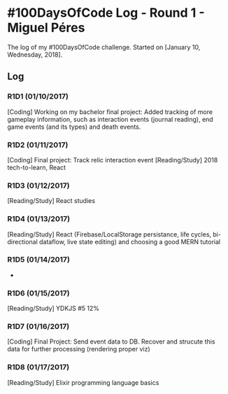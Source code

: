 # #100DaysOfCode Log - Round 1 - Miguel Péres

The log of my #100DaysOfCode challenge. Started on [January 10, Wednesday, 2018].

## Log

### R1D1 (01/10/2017)
[Coding] Working on my bachelor final project: Added tracking of more gameplay information, such as interaction events (journal reading), end game events (and its types) and death events.

### R1D2 (01/11/2017)
[Coding] Final project: Track relic interaction event
[Reading/Study] 2018 tech-to-learn, React

### R1D3 (01/12/2017)
[Reading/Study] React studies

### R1D4 (01/13/2017)
[Reading/Study] React (Firebase/LocalStorage persistance, life cycles, bi-directional dataflow, live state editing) and choosing a good MERN tutorial

### R1D5 (01/14/2017)
-

### R1D6 (01/15/2017)
[Reading/Study] YDKJS #5 12% 

### R1D7 (01/16/2017)
[Coding] Final Project: Send event data to DB. Recover and strucute this data for further processing (rendering proper viz)

### R1D8 (01/17/2017)
[Reading/Study] Elixir programming language basics